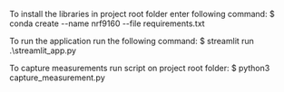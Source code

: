 To install the libraries in project root folder enter following command:
$ conda create --name nrf9160 --file requirements.txt


To run the application run the following command:
$ streamlit run .\streamlit_app.py


To capture measurements run script on project root folder:
$ python3 capture_measurement.py